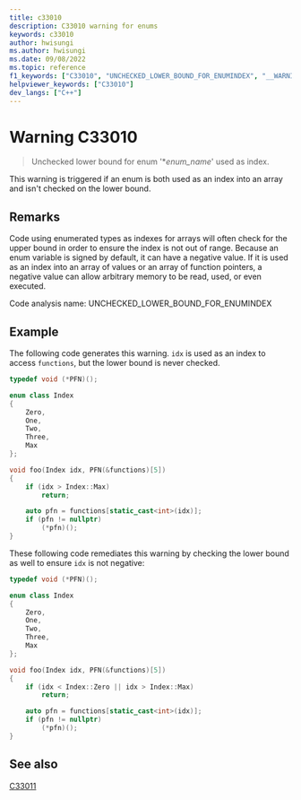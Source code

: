```yaml
---
title: c33010
description: C33010 warning for enums
keywords: c33010
author: hwisungi
ms.author: hwisungi
ms.date: 09/08/2022
ms.topic: reference
f1_keywords: ["C33010", "UNCHECKED_LOWER_BOUND_FOR_ENUMINDEX", "__WARNING_UNCHECKED_LOWER_BOUND_FOR_ENUMINDEX"]
helpviewer_keywords: ["C33010"]
dev_langs: ["C++"]
---
```

# Warning C33010

> Unchecked lower bound for enum '\**enum_name*' used as index.

This warning is triggered if an enum is both used as an index into an array and isn't checked on the lower bound.

## Remarks

Code using enumerated types as indexes for arrays will often check for the upper bound in order to ensure the index is not out of range. Because an enum variable is signed by default, it can have a negative value. If it is used as an index into an array of values or an array of function pointers, a negative value can allow arbitrary memory to be read, used, or even executed.

Code analysis name: UNCHECKED_LOWER_BOUND_FOR_ENUMINDEX

## Example

The following code generates this warning. `idx` is used as an index to access `functions`, but the lower bound is never checked.

```cpp
typedef void (*PFN)();

enum class Index
{
    Zero,
    One,
    Two,
    Three,
    Max
};

void foo(Index idx, PFN(&functions)[5])
{
    if (idx > Index::Max)
        return;

    auto pfn = functions[static_cast<int>(idx)];
    if (pfn != nullptr)
        (*pfn)();
}
```

These following code remediates this warning by checking the lower bound as well to ensure `idx` is not negative:

```cpp
typedef void (*PFN)();

enum class Index
{
    Zero,
    One,
    Two,
    Three,
    Max
};

void foo(Index idx, PFN(&functions)[5])
{
    if (idx < Index::Zero || idx > Index::Max)
        return;

    auto pfn = functions[static_cast<int>(idx)];
    if (pfn != nullptr)
        (*pfn)();
}
```

## See also

[C33011](./c33011.md)
